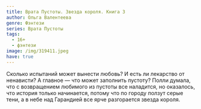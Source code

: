 ```yaml
---
title: Врата Пустоты. Звезда короля. Книга 3
author: Ольга Валентеева
genre: Фэнтези
series: Врата Пустоты
tags:
  - 16+
  - фэнтези
image: /img/319411.jpeg
have: true
---
```

Сколько испытаний может вынести любовь? И есть ли лекарство от ненависти? А главное — что может заполнить пустоту? Полли думала, что с возвращением любимого из пустоты все наладится, но оказалось, что история только начинается, потому что по городу ползут серые тени, а в небе над Гарандией все ярче разгорается звезда короля.
